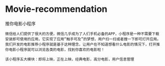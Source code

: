 # Movie-recommendation
推你电影小程序

    微信给人们提供了很大的方便，微信几乎成为了人们手机必备的APP，小程序是一种不需要下载安装即可使用的应用，它实现了应用“触手可及”的梦想，用户扫一扫或者搜一下即可打开应用。
    我们开发的电影推荐小程序就是基于这种理念，让用户在不知道想看什么电影的情况下，打开推你电影小程序就可以浏览各类的电影，找到你喜欢的电影啦！

    该小程序五大模块：即将上映，正在上映，经典电影，高分电影，用户信息管理
